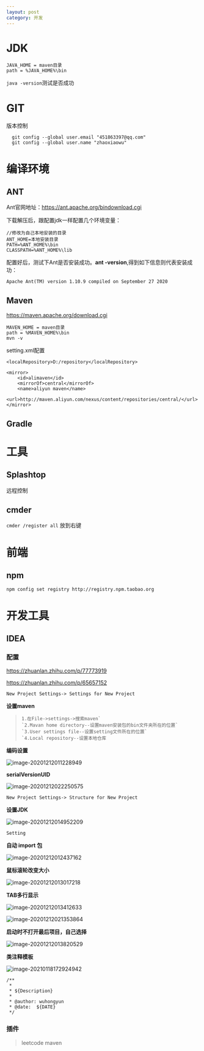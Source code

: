 ```yaml
---
layout: post
category: 开发
---
```

# JDK

```
JAVA_HOME = maven目录
path = %JAVA_HOME%\bin
```

`java -version`测试是否成功

# GIT

版本控制

```
  git config --global user.email "451863397@qq.com"
  git config --global user.name "zhaoxiaowu"
```

# 编译环境

## ANT

Ant官网地址：https://ant.apache.org/bindownload.cgi

下载解压后，跟配置jdk一样配置几个环境变量：

```
//修改为自己本地安装的目录
ANT_HOME=本地安装目录
PATH=%ANT_HOME%\bin
CLASSPATH=%ANT_HOME%\lib
```

配置好后，测试下Ant是否安装成功。**ant -version**,得到如下信息则代表安装成功：

```
Apache Ant(TM) version 1.10.9 compiled on September 27 2020
```

## Maven

https://maven.apache.org/download.cgi

```
MAVEN_HOME = maven目录
path = %MAVEN_HOME%\bin
mvn -v
```

setting.xml配置

```
<localRepository>D:/repository</localRepository>
```

```
<mirror>
    <id>alimaven</id>
    <mirrorOf>central</mirrorOf>
    <name>aliyun maven</name>
    <url>http://maven.aliyun.com/nexus/content/repositories/central/</url>
</mirror>
```

## Gradle

# 工具

## Splashtop

远程控制

## cmder

 `cmder /register all`  放到右键

# 前端

## npm

`npm config set registry http://registry.npm.taobao.org`

# 开发工具

## IDEA

### 配置

https://zhuanlan.zhihu.com/p/77773919

https://zhuanlan.zhihu.com/p/65657152

`New Project Settings-> Settings for New Project`

**设置maven**

> ```
> 1.在File->settings->搜索maven`
> `2.Mavan home directory--设置maven安装包的bin文件夹所在的位置`
> `3.User settings file--设置setting文件所在的位置`
> `4.Local repository--设置本地仓库
> ```

**编码设置**

![image-20201212011228949](https://raw.githubusercontent.com/zhaoxiaowu/blog/master/2020/image-20201212011228949.png)

**serialVersionUID** 

![image-20201212022250575](https://raw.githubusercontent.com/zhaoxiaowu/blog/master/2020/image-20201212022250575.png)

`New Project Settings-> Structure for New Project`

**设置JDK**

![image-20201212014952209](https://raw.githubusercontent.com/zhaoxiaowu/blog/master/2020/image-20201212014952209.png)

`Setting`

**自动 import 包**

![image-20201212012437162](https://raw.githubusercontent.com/zhaoxiaowu/blog/master/2020/image-20201212012437162.png)







**鼠标滚轮改变大小**

![image-20201212013017218](https://raw.githubusercontent.com/zhaoxiaowu/blog/master/2020/image-20201212013017218.png)

**TAB多行显示**

![image-20201212013412633](https://raw.githubusercontent.com/zhaoxiaowu/blog/master/2020/image-20201212013412633.png)

![image-20201212021353864](https://raw.githubusercontent.com/zhaoxiaowu/blog/master/2020/image-20201212021353864.png)



**启动时不打开最后项目，自己选择**

![image-20201212013820529](https://raw.githubusercontent.com/zhaoxiaowu/blog/master/2020/image-20201212013820529.png)

**类注释模板**

![image-20210118172924942](https://raw.githubusercontent.com/zhaoxiaowu/blog/master/2020/image-20210118172924942.png)

```
/**
 *
 * ${Description}
 *
 * @author: wuhongyun
 * @date:  ${DATE}
 */
```

### 插件

> leetcode   maven

